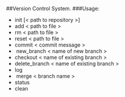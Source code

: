 ##Version Control System. 
###Usage:
* init [< path to repository >]
* add < path to file >
* rm < path to file >
* reset < path to file > 
* commit < commit message > 
*  new_branch < name of new branch > 
* checkout < name of existing branch > 
* delete_branch < name of existing branch > 
* log
*  merge < branch name >
* status
* clean